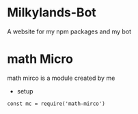 # Milkylands-Bot
A website for my npm packages and my bot
# math Micro
math mirco is a module created by me
- setup
```
const mc = require('math-mirco')
```
